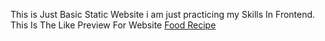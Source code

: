 This is Just Basic Static Website i am just practicing my Skills In Frontend.
This Is The Like Preview For Website  [Food Recipe]( https://shashankpk31.github.io/Food-recipe-website/)
